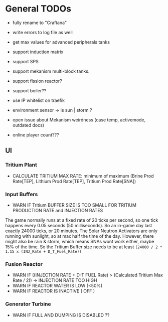 # General TODOs

- fully rename to "Craftana"
- write errors to log file as well
- get max values for advanced peripherals tanks

- support induction matrix
- support SPS
- support mekanism multi-block tanks.
- support fission reactor?
- support boiler??

- use IP whitelist on traefik
- environment sensor -> is sun | storm ?
- open issue about Mekanism weirdness (case temp, activemode, outdated docs)
- online player count???

## UI

### Tritium Plant

- CALCULATE TRITIUM MAX RATE: minimum of maximum (Brine Prod Rate[TEP], Lithium Prod Rate[TEP], Tritium Prod Rate[SNA])

### Input Buffers

- WARN IF Tritium  BUFFER SIZE IS TOO SMALL FOR TRITIUM PRODUCTION RATE and INJECTION RATES

The game normally runs at a fixed rate of 20 ticks per second, so one tick happens every 0.05 seconds (50 milliseconds).
So an in-game day last exactly 24000 ticks, or 20 minutes.
The Solar Neutron Activators are only running with sunlight, so at max half the time of the day.
However, there might also be rain & storm, which means SNAs wont work either, maybe 15% of the time.
So the Tritium Buffer size needs to be at least `(24000 / 2 * 1.15 x (INJ_Rate + D_T_Fuel_Rate))`

### Fusion Reactor

- WARN IF ((INJECTION RATE + D-T FUEL Rate) > (Calculated Tritium Max Rate / 2)) -> INJECTION RATE TOO HIGH
- WARN IF REACTOR WATER IS LOW (<50%)
- WARN IF REACTOR IS INACTIVE ( OFF )

### Generator Turbine

- WARN IF FULL AND DUMPING IS DISABLED ??
